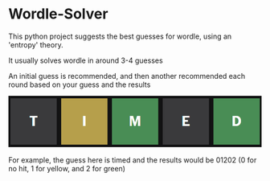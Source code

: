 # Wordle-Solver

This python project suggests the best guesses for wordle, using an 'entropy' theory.

It usually solves wordle in around 3-4 guesses

An initial guess is recommended, and then another recommended each round based on your guess and the results

![Guess Format](/wordleGuessExample.png?raw=true)

For example, the guess here is timed and the results would be 01202 (0 for no hit, 1 for yellow, and 2 for green)
